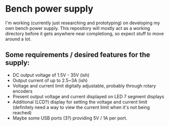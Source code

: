 # Bench power supply

I'm working (currently just researching and prototyping) on developing my own bench power supply. This repository will mostly act as a working directory before it gets anywhere near completiong, so expect stuff to move around a lot.

## Some requirements / desired features for the supply:

- DC output voltage of 1.5V - 35V (ish)
- Output current of up to 2.5~3A (ish)
- Voltage and current limit digitally adjustable, probably through rotary encoders
- Present output voltage and current displayed on LED 7 segment displays
- Additional (LCD?) display for setting the voltage and current limit (definitely need a way to view the current limit when it's not being reached)
- Maybe some USB ports (3?) providing 5V / 1A per port.

